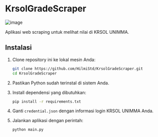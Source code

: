 # KrsolGradeScraper

![image](https://github.com/HilmiStd/KrsolGradeScraper/assets/147703897/d478f646-0651-4785-a747-3867dc3366ae)


Aplikasi web scraping untuk melihat nilai di KRSOL UNIMMA.

## Instalasi

1. Clone repository ini ke lokal mesin Anda:

    ```bash
    git clone https://github.com/HilmiStd/KrsolGradeScraper.git
    cd KrsolGradeScraper
    ```

2. Pastikan Python sudah terinstal di sistem Anda.

3. Install dependensi yang dibutuhkan:

    ```bash
    pip install -r requirements.txt
    ```

4. Ganti `credential.json` dengan informasi login KRSOL UNIMMA Anda.

5. Jalankan aplikasi dengan perintah:

    ```bash
    python main.py
    ```
